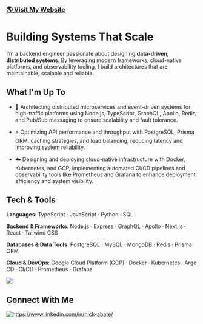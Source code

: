 ### [🌎 Visit My Website](https://nickabate.dev/)

# Building Systems That Scale
I’m a backend engineer passionate about designing **data-driven, distributed systems**. By leveraging modern frameworks, cloud-native platforms, and observability tooling, I build architectures that are maintainable, scalable and reliable.

## What I'm Up To

- 🧱 Architecting distributed microservices and event-driven systems for high-traffic platforms using Node.js, TypeScript, GraphQL, Apollo, Redis, and Pub/Sub messaging to ensure scalability and fault tolerance.

- ⚡️ Optimizing API performance and throughput with PostgreSQL, Prisma ORM, caching strategies, and load balancing, reducing latency and improving system reliability.

- ☁️ Designing and deploying cloud-native infrastructure with Docker, Kubernetes, and GCP, implementing automated CI/CD pipelines and observability tools like Prometheus and Grafana to enhance deployment efficiency and system visibility.

## Tech & Tools
**Languages**: TypeScript · JavaScript · Python · SQL

**Backend & Frameworks**: Node.js · Express · GraphQL · Apollo · Next.js · React · Tailwind CSS

**Databases & Data Tools**: PostgreSQL · MySQL · MongoDB · Redis · Prisma ORM

**Cloud & DevOps**: Google Cloud Platform (GCP) · Docker · Kubernetes · Argo CD · CI/CD · Prometheus · Grafana

<p>
  <a href="https://skillicons.dev">
    <img src="https://skillicons.dev/icons?i=ts,nodejs,express,python,graphql,postgres,mongodb,apollo,prisma,bash,docker,redis,nextjs,react,js,kubernetes,grafana,prometheus,gcp&theme=dark&perline=8" />
  </a>
</p>

## Connect With Me
<p align="left">
<a href="https://linkedin.com/in/nick-abate/" target="blank"><img align="center" src="https://skillicons.dev/icons?i=linkedin" alt="https://www.linkedin.com/in/nick-abate/" /></a>
</p>
